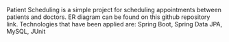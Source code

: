 Patient Scheduling is a simple project for scheduling appointments between patients and doctors. ER diagram can be found on this github repository link. Technologies that have been applied are: Spring Boot, Spring Data JPA, MySQL, JUnit
